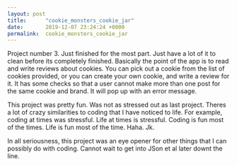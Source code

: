 ```yaml
---
layout: post
title:      "cookie_monsters_cookie_jar"
date:       2019-12-07 23:24:24 +0000
permalink:  cookie_monsters_cookie_jar
---
```



Project number 3. Just finished for the most part. Just have a lot of it to clean before its completely finished. Basically the point of the app is to read and write reviews about cookies. You can pick out a cookie from the list of cookies provided, or you can create your own cookie, and write a review for it. It has some checks so that a user cannot make more than one post for the same cookie and brand. It will pop up with an error message.

This project was pretty fun. Was not as stressed out as last project. Theres a lot of crazy similarities to coding that I have noticed to life. For example, coding at times was stressful. Life at times is stressful. Coding is fun most of the times. Life is fun most of the time. Haha. Jk. 

In all seriousness, this project was an eye opener for other things that I can possibly do with coding. Cannot wait to get into JSon et al later downt the line.
